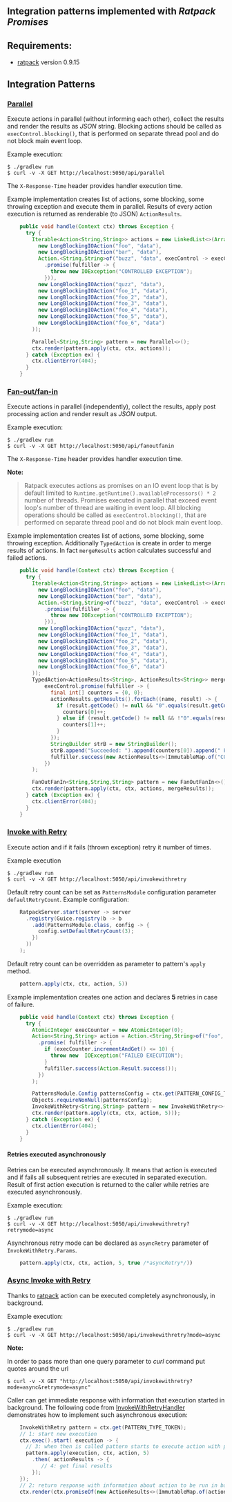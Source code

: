 Integration patterns implemented with *Ratpack Promises*
-----------------------------

## Requirements:

* [ratpack](http://ratpack.io) version 0.9.15

## Integration Patterns

### [Parallel](https://github.com/zedar/ratpack-examples/blob/master/ratpack-integrationpatterns/src/main/java/ratpack/sep/exec/Parallel.java)
Execute actions in parallel (without informing each other), collect the results and render the results as *JSON* string.
Blocking actions should be called as ```execControl.blocking()```, that is performed on separate thread pool and do not
block main event loop.

Example execution:

    $ ./gradlew run
    $ curl -v -X GET http://localhost:5050/api/parallel

The ```X-Response-Time``` header provides handler execution time.

Example implementation creates list of actions, some blocking, some throwing exception and execute them in parallel.
Results of every action execution is returned as renderable (to JSON) ```ActionResults```.

````java
    public void handle(Context ctx) throws Exception {
      try {
        Iterable<Action<String,String>> actions = new LinkedList<>(Arrays.asList(
          new LongBlockingIOAction("foo", "data"),
          new LongBlockingIOAction("bar", "data"),
          Action.<String,String>of("buzz", "data", execControl -> execControl
            .promise(fulfiller -> {
              throw new IOException("CONTROLLED EXCEPTION");
            })),
          new LongBlockingIOAction("quzz", "data"),
          new LongBlockingIOAction("foo_1", "data"),
          new LongBlockingIOAction("foo_2", "data"),
          new LongBlockingIOAction("foo_3", "data"),
          new LongBlockingIOAction("foo_4", "data"),
          new LongBlockingIOAction("foo_5", "data"),
          new LongBlockingIOAction("foo_6", "data")
        ));

        Parallel<String,String> pattern = new Parallel<>();
        ctx.render(pattern.apply(ctx, ctx, actions));
      } catch (Exception ex) {
        ctx.clientError(404);
      }
    }
````

### [Fan-out/fan-in](https://github.com/zedar/ratpack-examples/blob/master/ratpack-integrationpatterns/src/main/java/ratpack/sep/exec/FanOutFanIn.java)

Execute actions in parallel (independently), collect the results, apply post processing action and render result as *JSON* output.

Example execution:

    $ ./gradlew run
    $ curl -v -X GET http://localhost:5050/api/fanoutfanin

The ```X-Response-Time``` header provides handler execution time.

**Note:**

> Ratpack executes actions as promises on an IO event loop that is by default limited to ```Runtime.getRuntime().availableProcessors() * 2```
number of threads. Promises executed in parallel that exceed event loop's number of thread are waiting in event loop.
All blocking operations should be called as ```execControl.blocking()```, that are performed on separate thread pool and do not block
main event loop.

Example implementation creates list of actions, some blocking, some throwing exception. Additionally ```TypedAction```
is create in order to merge results of actions. In fact ```mergeResults``` action calculates successful and failed actions.

````java
    public void handle(Context ctx) throws Exception {
      try {
        Iterable<Action<String,String>> actions = new LinkedList<>(Arrays.asList(
          new LongBlockingIOAction("foo", "data"),
          new LongBlockingIOAction("bar", "data"),
          Action.<String,String>of("buzz", "data", execControl -> execControl
            .promise(fulfiller -> {
              throw new IOException("CONTROLLED EXCEPTION");
            })),
          new LongBlockingIOAction("quzz", "data"),
          new LongBlockingIOAction("foo_1", "data"),
          new LongBlockingIOAction("foo_2", "data"),
          new LongBlockingIOAction("foo_3", "data"),
          new LongBlockingIOAction("foo_4", "data"),
          new LongBlockingIOAction("foo_5", "data"),
          new LongBlockingIOAction("foo_6", "data")
        ));
        TypedAction<ActionResults<String>, ActionResults<String>> mergeResults = TypedAction.of("merge", (execControl, actionResults) ->
            execControl.promise(fulfiller -> {
              final int[] counters = {0, 0};
              actionResults.getResults().forEach((name, result) -> {
                if (result.getCode() != null && "0".equals(result.getCode())) {
                  counters[0]++;
                } else if (result.getCode() != null && !"0".equals(result.getCode())) {
                  counters[1]++;
                }
              });
              StringBuilder strB = new StringBuilder();
              strB.append("Succeeded: ").append(counters[0]).append(" Failed: ").append(counters[1]);
              fulfiller.success(new ActionResults<>(ImmutableMap.of("COUNTED", ActionResult.error("0", strB.toString()))));
            })
        );

        FanOutFanIn<String,String,String> pattern = new FanOutFanIn<>();
        ctx.render(pattern.apply(ctx, ctx, actions, mergeResults));
      } catch (Exception ex) {
        ctx.clientError(404);
      }
    }
````

### [Invoke with Retry](https://github.com/zedar/ratpack-examples/blob/master/ratpack-integrationpatterns/src/main/java/ratpack/sep/exec/InvokeWithRetry.java)
Execute action and if it fails (thrown exception) retry it number of times.

Example execution

    $ ./gradlew run
    $ curl -v -X GET http://localhost:5050/api/invokewithretry

Default retry count can be set as ```PatternsModule``` configuration parameter ```defaultRetryCount```. Example configuration:

````java
    RatpackServer.start(server -> server
      .registry(Guice.registry(b -> b
        .add(PatternsModule.class, config -> {
          config.setDefaultRetryCount(3);
        })
      ))
    );
````

Default retry count can be overridden as parameter to pattern's ```apply``` method.

````java
    pattern.apply(ctx, ctx, action, 5))
````

Example implementation creates one action and declares **5** retries in case of failure.

````java
    public void handle(Context ctx) throws Exception {
      try {
        AtomicInteger execCounter = new AtomicInteger(0);
        Action<String,String> action = Action.<String,String>of("foo", execControl -> execControl
          .promise( fulfiller -> {
            if (execCounter.incrementAndGet() <= 10) {
              throw new  IOException("FAILED EXECUTION");
            }
            fulfiller.success(Action.Result.success());
          })
        );

        PatternsModule.Config patternsConfig = ctx.get(PATTERN_CONFIG_TYPE_TOKEN);
        Objects.requireNonNull(patternsConfig);
        InvokeWithRetry<String,String> pattern = new InvokeWithRetry<>(patternsConfig.getDefaultRetryCount());
        ctx.render(pattern.apply(ctx, ctx, action, 5)));
      } catch (Exception ex) {
        ctx.clientError(404);
      }
    }
````

#### Retries executed asynchronously
Retries can be executed asynchronously. It means that action is executed and if fails all subsequent retries are executed
in separated execution. Result of first action execution is returned to the caller while retries are executed asynchronously.

Example execution:

    $ ./gradlew run
    $ curl -v -X GET http://localhost:5050/api/invokewithretry?retrymode=async

Asynchronous retry mode can be declared as ```asyncRetry``` parameter of ```InvokeWithRetry.Params```.

````java
    pattern.apply(ctx, ctx, action, 5, true /*asyncRetry*/))
````

### [Async Invoke with Retry](https://github.com/zedar/ratpack-examples/blob/master/ratpack-integrationpatterns/src/main/java/r/p/handling/internal/InvokeWithRetryHandler.java#L67)
Thanks to [ratpack](http://ratpack.io) action can be executed completely asynchronously, in background.

Example execution:

    $ ./gradlew run
    $ curl -v -X GET http://localhost:5050/api/invokewithretry?mode=async

**Note:**

In order to pass more than one query parameter to *curl* command put quotes around the url

    $ curl -v -X GET "http://localhost:5050/api/invokewithretry?mode=async&retrymode=async"

Caller can get immediate response with information that execution started in background.
The following code from [InvokeWithRetryHandler](https://github.com/zedar/ratpack-examples/blob/master/ratpack-integrationpatterns/src/main/java/r/p/handling/internal/InvokeWithRetryHandler.java#L67) demonstrates how to implement such asynchronous execution:

````java
    InvokeWithRetry pattern = ctx.get(PATTERN_TYPE_TOKEN);
    // 1: start new execution
    ctx.exec().start( execution -> {
      // 3: when then is called pattern starts to execute action with potential retries
      pattern.apply(execution, ctx, action, 5)
        .then( actionResults -> {
           // 4: get final results
        });
    });
    // 2: return response with information about action to be run in background
    ctx.render(ctx.promiseOf(new ActionResults<>(ImmutableMap.of(action.getName(), ActionResult.success("EXECUTING IN BACKGROUND")))))
````
